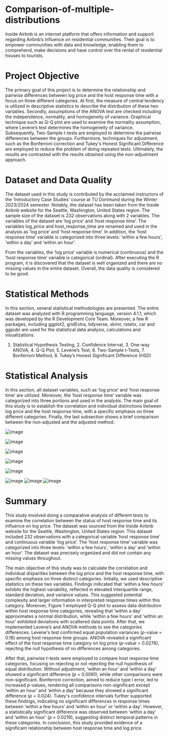 # Comparison-of-multiple-distributions
Inside Airbnb is an internet platform that offers information and support regarding Airbnb’s influence on residential communities. Their goal is to empower communities with data and knowledge, enabling them to comprehend, make decisions and have control over the rental of residential houses to tourists.

# Project Objective
The primary goal of this project is to determine the relationship and pairwise differences between log price and the host response time with a focus on three different categories. At first, the measure of central tendency is utilized in descriptive statistics to describe the distribution of these two variables. Secondly, assumptions of the ANOVA test are checked including the independence, normality, and homogeneity of variance. Graphical technique such as Q-Q plot are used to examine the normality assumption, where Levene’s test determines the homogeneity of variance. Subsequently, Two-Sample $t$-tests are employed to determine the pairwise differences between the groups. Furthermore, techniques for adjustment, such as the Bonferroni correction and Tukey's Honest Significant Difference are employed to reduce the problem of doing repeated tests. Ultimately, the results are contrasted with the results obtained using the non-adjustment approach.

# Dataset and Data Quality
The dataset used in this study is contributed by the acclaimed instructors of the ‘Introductory Case Studies’ course at TU Dortmund during the Winter 2023/2024 semester. Notably, the dataset has been taken from the Inside Airbnb website for the Seattle, Washington, United States region. The sample size of the dataset is 232 observations along with 2 variables. The variables of the dataset are ‘log price’ and ‘host response time’. The variables log_price and host_response_time are renamed and used in the analysis as ‘log price’ and ‘host response time’. In addition, the ‘host response time’ variable is categorized into three levels: ‘within a few hours’, ‘within a day’ and ‘within an hour’. 

From the variables, the ‘log price’ variable is numerical (continuous) and the ‘host response time’ variable is categorical (ordinal). After executing the R program, it is discovered that the dataset is well organized and there are no missing values in the entire dataset. Overall, the data quality is considered to be good.

# Statistical Methods
In this section, several statistical methodologies are presented. The entire dataset was analyzed with R programming language, version 4.1.1, which was developed by the R Development Core Team. Moreover, a few R packages, including ggplot2, gridExtra, tidyverse, skimr, rstatix, car and ggpubr are used for the statistical data analysis, calculations and visualizations.
1.  Statistical Hypothesis Testing, 2. Confidence Interval, 3. One-way ANOVA, 4. Q-Q Plot, 5. Levene’s Test, 6. Two-Sample t-Tests, 7. Bonferroni Method, 8. Tukey’s Honest Significant Difference (HSD)

# Statistical Analysis
In this section, all dataset variables, such as ‘log price’ and ‘host response time’ are utilized. Moreover, the ‘host response time’ variable was categorized into three portions and used in the analysis. The main goal of this study is to establish the correlation and individual distinctions between log price and the host response time, with a specific emphasis on three different categories. Finally, the last subsection shows a brief comparison between the non-adjusted and the adjusted method.

![image](https://github.com/jishan900/Comparison-of-multiple-distributions/assets/32738421/08bbd2ad-3087-46a5-8ce2-d499fe2f8cfa)

![image](https://github.com/jishan900/Comparison-of-multiple-distributions/assets/32738421/f8ae1818-6274-481b-bc70-aa75eb4e72f1)

![image](https://github.com/jishan900/Comparison-of-multiple-distributions/assets/32738421/7dd953bf-4906-4f14-8a08-22cfe61d26f0)

![image](https://github.com/jishan900/Comparison-of-multiple-distributions/assets/32738421/122d6975-e403-44be-9c5f-9aaa9927bfd4)

![image](https://github.com/jishan900/Comparison-of-multiple-distributions/assets/32738421/b35be9e4-d288-4c89-b998-72163c4194f2)

![image](https://github.com/jishan900/Comparison-of-multiple-distributions/assets/32738421/d21b8cee-9e75-4a94-89e0-7022d845c057)
![image](https://github.com/jishan900/Comparison-of-multiple-distributions/assets/32738421/d428f822-4e69-472d-a1b6-e35ac8f31f2f)
![image](https://github.com/jishan900/Comparison-of-multiple-distributions/assets/32738421/c6273104-f475-4af1-996d-c8ec55488ee9)


# Summary 
This study involved doing a comparative analysis of different tests to examine the correlation between the status of host response time and its influence on log price. The dataset was sourced from the Inside Airbnb website for the Seattle, Washington, United States region. This dataset included 232 observations with a categorical variable ‘host response time’ and continuous variable ‘log price’. The ‘host response time’ variable was categorized into three levels: ‘within a few hours’, ‘within a day’ and ‘within an hour’. The dataset was precisely organized and did not contain any missing values throughout.

The main objective of this study was to calculate the correlation and individual disparities between the log price and the host response time, with specific emphasis on three distinct categories. Initially, we used descriptive statistics on these two variables. Findings indicated that ‘within a few hours’ exhibits the highest variability, reflected in elevated interquartile range, standard deviation, and variance values. This suggested potential complexity and larger information in interpreted response times within this category. Moreover, Figure 1 employed Q-Q plot to assess data distribution within host response time categories, revealing that ‘within a day’ approximates a normal distribution, while ‘within a few hours’ and ‘within an hour’ exhibited deviations with scattered data points. After that, we implemented Levene’s and ANOVA methods to see the categories differences. Levene's test confirmed equal population variances ($p$-value = 0.18) among host response time groups. ANOVA revealed a significant effect of the host response time category on log price ($p$-value = 0.0276), rejecting the null hypothesis of no differences among categories.

After that, pairwise $t$-tests were employed to compare host response time categories, focusing on rejecting or not rejecting the null hypothesis of equal distribution. Without adjustment, ‘within an hour’ and ‘within a day’ showed a significant difference ($p$ = 0.0081), while other comparisons were non-significant. Bonferroni correction, aimed to reduce type I error, led to increased $p$-values, rendering all comparisons non-significant except ‘within an hour’ and ‘within a day’ because they showed a significant difference ($p$ = 0.024). Tukey's confidence intervals further supported these findings, indicating no significant differences in response times between ‘within a few hours’ and ‘within an hour’ or ‘within a day’. However, a statistically significant difference was observed between ‘within a day’ and ‘within an hour’ ($p$ = 0.0219), suggesting distinct temporal patterns in these categories. In conclusion, this study provided evidence of a significant relationship between host response time and log price. 
